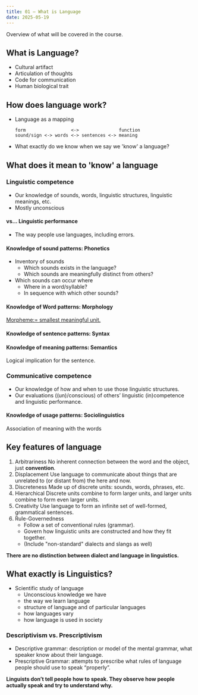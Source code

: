```yaml
---
title: 01 – What is Language
date: 2025-05-19
---
```


Overview of what will be covered in the course.

## What is Language?

- Cultural artifact
- Articulation of thoughts
- Code for communication
- Human biological trait

## How does language work?
- Language as a mapping
    ```
    form                 <->               function
    sound/sign <-> words <-> sentences <-> meaning
    ```
- What exactly do we know when we say we 'know' a language?

## What does it mean to 'know' a language

### Linguistic competence
- Our knowledge of sounds, words, linguistic structures, linguistic
meanings, etc.
- Mostly unconscious

#### vs... Linguistic performance
- The way people use languages, including errors.

#### Knowledge of sound patterns: Phonetics
- Inventory of sounds
  - Which sounds exists in the language?
  - Which sounds are meaningfully distinct from others?
- Which sounds can occur where
  - Where in a word/syllable?
  - In sequence with which other sounds?

#### Knowledge of Word patterns: Morphology
[Morpheme:= smallest meaningful unit.](https://en.wikipedia.org/wiki/Morpheme)

#### Knowledge of sentence patterns: Syntax

#### Knowledge of meaning patterns: Semantics
Logical implication for the sentence.

### Communicative competence
- Our knowledge of how and when to use those linguistic structures.
- Our evaluations ((un)/conscious) of others’ linguistic (in)competence
and linguistic performance.

#### Knowledge of usage patterns: Sociolinguistics
Association of meaning with the words

## Key features of language
1. Arbitrariness
   No inherent connection between the word and the object, just **convention**.
2. Displacement
   Use language to communicate about things that are unrelated to (or distant from) the here and now.
3. Discreteness
   Made up of discrete units: sounds, words, phrases, etc.
4. Hierarchical
   Discrete units combine to form larger units, and larger units combine to form even larger units.
5. Creativity
   Use language to form an infinite set of well-formed, grammatical sentences.
6. Rule-Governedness
   - Follow a set of conventional rules (grammar).
   - Govern how linguistic units are constructed and how they fit together.
   - (Include "non-standard" dialects and slangs as well)

**There are no distinction between dialect and language in linguistics.**

## What exactly is Linguistics?
- Scientific study of language
  - Unconscious knowledge we have
  - the way we learn language
  - structure of language and of particular languages
  - how languages vary
  - how language is used in society

### Descriptivism vs. Prescriptivism
- Descriptive grammar: description or model of the mental grammar, what speaker know about their language.
- Prescriptive Grammar: attempts to prescribe what rules of language people should use to speak “properly”.

**Linguists don’t tell people how to speak. They observe how people actually speak and try to understand why.**